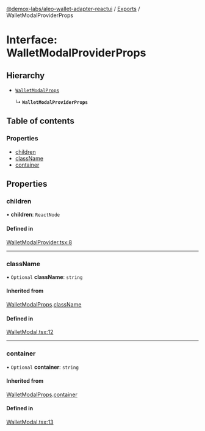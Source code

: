 [@demox-labs/aleo-wallet-adapter-reactui](../README.md) / [Exports](../modules.md) / WalletModalProviderProps

# Interface: WalletModalProviderProps

## Hierarchy

- [`WalletModalProps`](WalletModalProps.md)

  ↳ **`WalletModalProviderProps`**

## Table of contents

### Properties

- [children](WalletModalProviderProps.md#children)
- [className](WalletModalProviderProps.md#classname)
- [container](WalletModalProviderProps.md#container)

## Properties

### children

• **children**: `ReactNode`

#### Defined in

[WalletModalProvider.tsx:8](https://github.com/demox-labs/leo-wallet-adapter/blob/d6f035f/packages/ui/src/WalletModalProvider.tsx#L8)

___

### className

• `Optional` **className**: `string`

#### Inherited from

[WalletModalProps](WalletModalProps.md).[className](WalletModalProps.md#classname)

#### Defined in

[WalletModal.tsx:12](https://github.com/demox-labs/leo-wallet-adapter/blob/d6f035f/packages/ui/src/WalletModal.tsx#L12)

___

### container

• `Optional` **container**: `string`

#### Inherited from

[WalletModalProps](WalletModalProps.md).[container](WalletModalProps.md#container)

#### Defined in

[WalletModal.tsx:13](https://github.com/demox-labs/leo-wallet-adapter/blob/d6f035f/packages/ui/src/WalletModal.tsx#L13)
